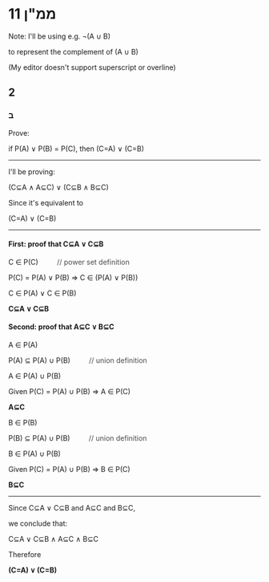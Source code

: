 # ממ"ן 11



Note: I'll be using e.g. ¬(A ∪ B)

to represent the complement of (A ∪ B)

(My editor doesn't support superscript or overline)





## 2



### ב

Prove: 

if P(A) ∨ P(B) = P(C), then (C=A) ∨ (C=B)

---



I'll be proving:

(C⊆A ∧ A⊆C) ∨ (C⊆B ∧ B⊆C)

Since it's equivalent to

(C=A) ∨ (C=B)

---





#### First: proof that C⊆A ∨ C⊆B

C ∈ P(C) <span style="padding-left: 25pt; color: rgb(75,75,75)">// power set definition</span>

P(C) = P(A) ∨ P(B) ⇒ C ∈ (P(A) ∨ P(B))

C ∈ P(A) ∨ C ∈ P(B)

**C⊆A ∨ C⊆B**



#### Second: proof that A⊆C ∨ B⊆C



A ∈ P(A)

P(A) ⊆ P(A) ∪ P(B) <span style="padding-left: 25pt; color: rgb(75,75,75)">// union definition</span>

A ∈ P(A) ∪ P(B)

Given P(C) = P(A) ∪ P(B) ⇒ A ∈ P(C)

**A⊆C**



B ∈ P(B)

P(B) ⊆ P(A) ∪ P(B) <span style="padding-left: 25pt; color: rgb(75,75,75)">// union definition</span>

B ∈ P(A) ∪ P(B)

Given P(C) = P(A) ∪ P(B) ⇒ B ∈ P(C)

**B⊆C**

---

Since C⊆A ∨ C⊆B and A⊆C and B⊆C,

we conclude that: 

C⊆A ∨ C⊆B ∧ A⊆C ∧ B⊆C

Therefore

**(C=A) ∨ (C=B)**
